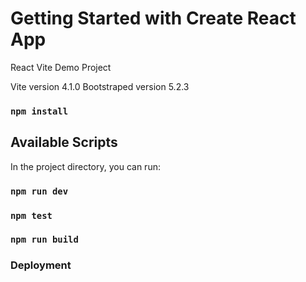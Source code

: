 # Getting Started with Create React App

React Vite Demo Project

Vite version 4.1.0
Bootstraped version 5.2.3

### `npm install`

## Available Scripts

In the project directory, you can run:

### `npm run dev`

### `npm test`

### `npm run build`

### Deployment
